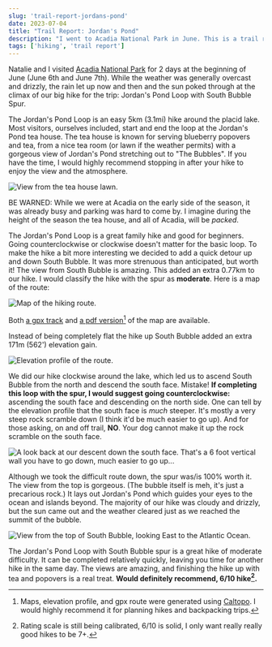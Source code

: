```yaml
---
slug: 'trail-report-jordans-pond'
date: 2023-07-04
title: "Trail Report: Jordan's Pond"
description: "I went to Acadia National Park in June. This is a trail report for the Jordan's Pond loop with South Bubble spur."
tags: ['hiking', 'trail report']
---
```


Natalie and I visited [Acadia National Park](https://www.nps.gov/acad/index.htm) for 2 days at the beginning of June (June 6th and June 7th). While the weather was generally overcast and drizzly, the rain let up now and then and the sun poked through at the climax of our big hike for the trip: Jordan's Pond Loop with South Bubble Spur.

The Jordan's Pond Loop is an easy 5km (3.1mi) hike around the placid lake. Most visitors, ourselves included, start and end the loop at the Jordan's Pond tea house. The tea house is known for serving blueberry popovers and tea, from a nice tea room (or lawn if the weather permits) with a gorgeous view of Jordan's Pond stretching out to "The Bubbles". If you have the time, I would highly recommend stopping in after your hike to enjoy the view and the atmosphere.

<!-- Insert image of bubbles view -->
![View from the tea house lawn.](/assets/trails/jordans_pond_south_bubble/bubble_view_from_tea_house.webp)

BE WARNED: While we were at Acadia on the early side of the season, it was already busy and parking was hard to come by. I imagine during the height of the season the tea house, and all of Acadia, will be *packed*.

The Jordan's Pond Loop is a great family hike and good for beginners. Going counterclockwise or clockwise doesn't matter for the basic loop. To make the hike a bit more interesting we decided to add a quick detour up and down South Bubble. It was more strenuous than anticipated, but worth it! The view from South Bubble is amazing. This added an extra 0.77km to our hike. I would classify the hike with the spur as **moderate**. Here is a map of the route:

<!-- Insert image of map -->
![Map of the hiking route.](/assets/trails/jordans_pond_south_bubble/map_image.webp)

Both [a gpx track](/assets/trails/jordans_pond_south_bubble/trail.gpx) and [a pdf version](/assets/trails/jordans_pond_south_bubble/map.pdf)[^1] of the map are available.

Instead of being completely flat the hike up South Bubble added an extra 171m (562') elevation gain.

<!-- Insert elevation profile -->
![Elevation profile of the route.](/assets/trails/jordans_pond_south_bubble/elevation_profile.webp)

We did our hike clockwise around the lake, which led us to ascend South Bubble from the north and descend the south face. Mistake! **If completing this loop with the spur, I would suggest going counterclockwise:** ascending the south face and descending on the north side. One can tell by the elevation profile that the south face is *much* steeper. It's mostly a very steep rock scramble down (I think it'd be much easier to go up). And for those asking, on and off trail, **NO**. Your dog cannot make it up the rock scramble on the south face.

<!-- Insert image of descent -->
![A look back at our descent down the south face. That's a 6 foot vertical wall you have to go down, much easier to go up...](/assets/trails/jordans_pond_south_bubble/descent_south_face.webp)

Although we took the difficult route down, the spur was/is 100% worth it. The view from the top is gorgeous. (The bubble itself is meh, it's just a precarious rock.) It lays out Jordan's Pond which guides your eyes to the ocean and islands beyond. The majority of our hike was cloudy and drizzly, but the sun came out and the weather cleared just as we reached the summit of the bubble.

<!-- Insert image from the top -->
![View from the top of South Bubble, looking East to the Atlantic Ocean.](/assets/trails/jordans_pond_south_bubble/view_from_the_top.webp)

The Jordan's Pond Loop with South Bubble spur is a great hike of moderate difficulty. It can be completed relatively quickly, leaving you time for another hike in the same day. The views are amazing, and finishing the hike up with tea and popovers is a real treat. **Would definitely recommend, 6/10 hike[^2].**


[^1]: Maps, elevation profile, and gpx route were generated using [Caltopo](https://caltopo.com/). I would highly recommend it for planning hikes and backpacking trips.
[^2]: Rating scale is still being calibrated, 6/10 is solid, I only want really really good hikes to be 7+.
